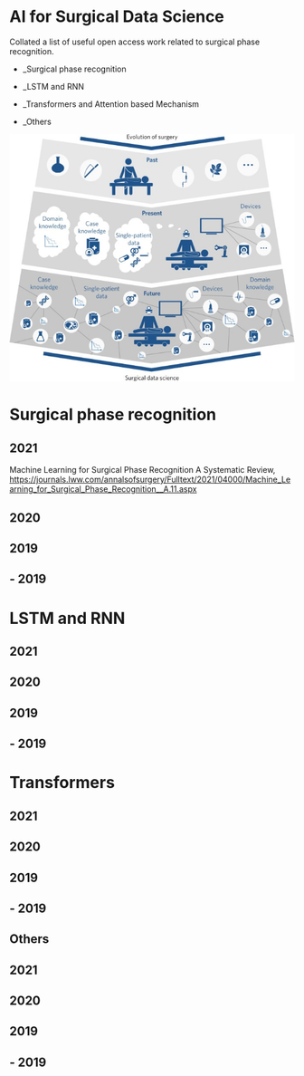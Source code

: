 # AI for Surgical Data Science
Collated a list of useful open access work related to surgical phase recognition.



- _Surgical phase recognition

- _LSTM and RNN

- _Transformers and Attention based Mechanism

- _Others

![An overview of surgical data science evolution](images/SDS_nature.jpg)


# Surgical phase recognition

## 2021

Machine Learning for Surgical Phase Recognition
A Systematic Review, <https://journals.lww.com/annalsofsurgery/Fulltext/2021/04000/Machine_Learning_for_Surgical_Phase_Recognition__A.11.aspx>

## 2020

## 2019

## - 2019

# LSTM and RNN


## 2021

## 2020

## 2019

## - 2019


# Transformers

## 2021

## 2020

## 2019

## - 2019

## Others

## 2021

## 2020

## 2019

## - 2019



